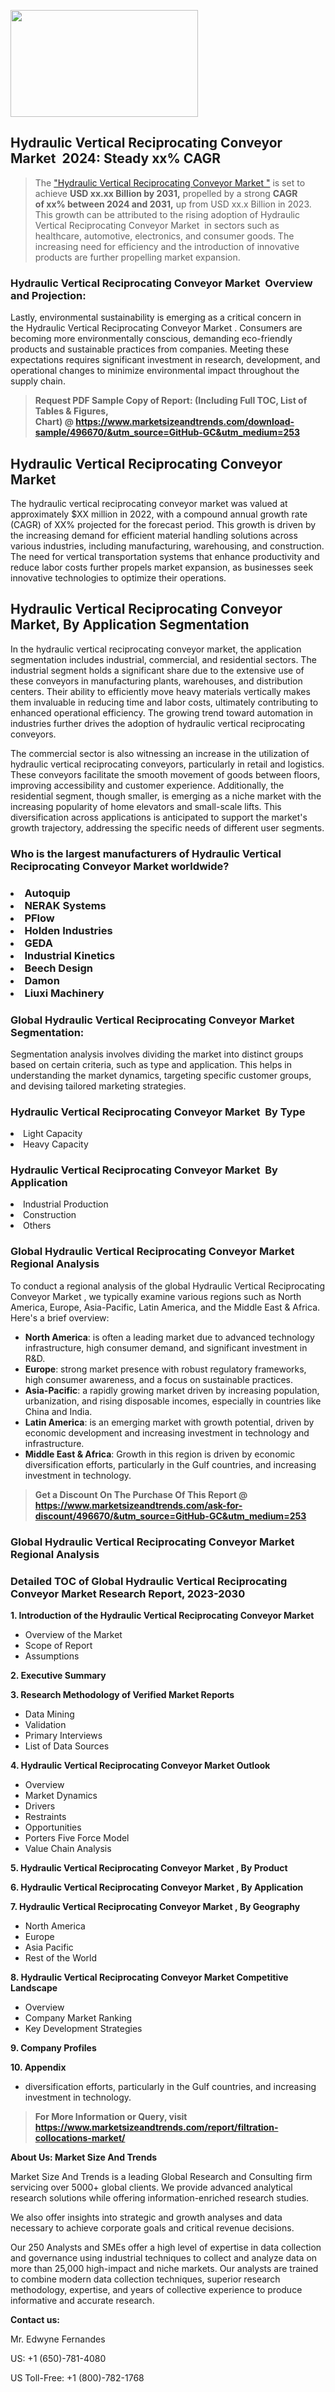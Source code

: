 <p><img class="alignnone size-medium wp-image-20088" src="https://ffe5etoiles.com/wp-content/uploads/2024/12/MST1-300x171.png" alt="" width="300" height="171" /></p><h2 id="ember46" class="ember-view reader-text-block__heading-2">Hydraulic Vertical Reciprocating Conveyor Market &nbsp;2024: Steady&nbsp;xx% CAGR</h2><blockquote id="ember47" class="ember-view reader-text-block__blockquote">The&nbsp;<a class="app-aware-link " href="https://www.marketsizeandtrends.com/download-sample/496670/&utm_source=GitHub-GC&utm_medium=253" target="_blank" data-test-app-aware-link="">"Hydraulic Vertical Reciprocating Conveyor Market "</a>&nbsp;is set to achieve&nbsp;<strong>USD&nbsp;xx.xx&nbsp;Billion by 2031,</strong>&nbsp;propelled by a strong&nbsp;<strong>CAGR of&nbsp;xx% between 2024 and 2031,</strong>&nbsp;up from USD xx.x Billion in 2023. This growth can be attributed to the rising adoption of&nbsp;Hydraulic Vertical Reciprocating Conveyor Market &nbsp;in sectors such as healthcare, automotive, electronics, and consumer goods. The increasing need for efficiency and the introduction of innovative products are further propelling market expansion.</blockquote><h3 id="ember48" class="ember-view reader-text-block__heading-3">Hydraulic Vertical Reciprocating Conveyor Market &nbsp;Overview and Projection:</h3><p id="ember49" class="ember-view reader-text-block__paragraph">Lastly, environmental sustainability is emerging as a critical concern in the&nbsp;Hydraulic Vertical Reciprocating Conveyor Market . Consumers are becoming more environmentally conscious, demanding eco-friendly products and sustainable practices from companies. Meeting these expectations requires significant investment in research, development, and operational changes to minimize environmental impact throughout the supply chain.</p><blockquote id="ember50" class="ember-view reader-text-block__blockquote"><strong>Request PDF Sample Copy of Report: (Including Full TOC, List of Tables &amp; Figures, Chart)&nbsp;@&nbsp;<strong><a href="https://www.marketsizeandtrends.com/download-sample/496670/&utm_source=GitHub-GC&utm_medium=253" target="_blank">https://www.marketsizeandtrends.com/download-sample/496670/&utm_source=GitHub-GC&utm_medium=253</a></strong></strong></blockquote><h3 class=""> <h2>Hydraulic Vertical Reciprocating Conveyor Market</h2><p>The hydraulic vertical reciprocating conveyor market was valued at approximately $XX million in 2022, with a compound annual growth rate (CAGR) of XX% projected for the forecast period. This growth is driven by the increasing demand for efficient material handling solutions across various industries, including manufacturing, warehousing, and construction. The need for vertical transportation systems that enhance productivity and reduce labor costs further propels market expansion, as businesses seek innovative technologies to optimize their operations.</p><h2>Hydraulic Vertical Reciprocating Conveyor Market, By Application Segmentation</h2><p>In the hydraulic vertical reciprocating conveyor market, the application segmentation includes industrial, commercial, and residential sectors. The industrial segment holds a significant share due to the extensive use of these conveyors in manufacturing plants, warehouses, and distribution centers. Their ability to efficiently move heavy materials vertically makes them invaluable in reducing time and labor costs, ultimately contributing to enhanced operational efficiency. The growing trend toward automation in industries further drives the adoption of hydraulic vertical reciprocating conveyors.</p><p>The commercial sector is also witnessing an increase in the utilization of hydraulic vertical reciprocating conveyors, particularly in retail and logistics. These conveyors facilitate the smooth movement of goods between floors, improving accessibility and customer experience. Additionally, the residential segment, though smaller, is emerging as a niche market with the increasing popularity of home elevators and small-scale lifts. This diversification across applications is anticipated to support the market's growth trajectory, addressing the specific needs of different user segments.</p></h3><h3 id="" class="">Who is the largest manufacturers of&nbsp;Hydraulic Vertical Reciprocating Conveyor Market worldwide?</h3><h3 class=""></Li><Li>Autoquip</Li><Li> NERAK Systems</Li><Li> PFlow</Li><Li> Holden Industries</Li><Li> GEDA</Li><Li> Industrial Kinetics</Li><Li> Beech Design</Li><Li> Damon</Li><Li> Liuxi Machinery</h3><h3 id="ember53" class="ember-view reader-text-block__heading-3">Global&nbsp;Hydraulic Vertical Reciprocating Conveyor Market Segmentation:</h3><p id="ember54" class="ember-view reader-text-block__paragraph">Segmentation analysis involves dividing the market into distinct groups based on certain criteria, such as type and application. This helps in understanding the market dynamics, targeting specific customer groups, and devising tailored marketing strategies.</p><h3 id="" class="">Hydraulic Vertical Reciprocating Conveyor Market &nbsp;By Type</h3><p></Li><Li>Light Capacity</Li><Li> Heavy Capacity</p><h3 id="" class="">Hydraulic Vertical Reciprocating Conveyor Market &nbsp;By Application</h3><p class=""></Li><Li>Industrial Production</Li><Li> Construction</Li><Li> Others</p><h3 id="ember62" class="ember-view reader-text-block__heading-3">Global Hydraulic Vertical Reciprocating Conveyor Market Regional Analysis</h3><p id="ember63" class="ember-view reader-text-block__paragraph">To conduct a regional analysis of the global Hydraulic Vertical Reciprocating Conveyor Market , we typically examine various regions such as North America, Europe, Asia-Pacific, Latin America, and the Middle East &amp; Africa. Here's a brief overview:</p><ul><li><strong>North America</strong>: is often a leading market due to advanced technology infrastructure, high consumer demand, and significant investment in R&amp;D.</li><li><strong>Europe</strong>: strong market presence with robust regulatory frameworks, high consumer awareness, and a focus on sustainable practices.</li><li><strong>Asia-Pacific</strong>: a rapidly growing market driven by increasing population, urbanization, and rising disposable incomes, especially in countries like China and India.</li><li><strong>Latin America</strong>: is an emerging market with growth potential, driven by economic development and increasing investment in technology and infrastructure.</li><li><strong>Middle East &amp; Africa</strong>: Growth in this region is driven by economic diversification efforts, particularly in the Gulf countries, and increasing investment in technology.</li></ul><blockquote id="ember61" class="ember-view reader-text-block__blockquote"><strong>Get a Discount On The Purchase Of This Report @ <strong><a href="https://html-cleaner.com/" target="">https://www.marketsizeandtrends.com/ask-for-discount/496670/&utm_source=GitHub-GC&utm_medium=253</a></strong></strong></blockquote><h3 id="ember62" class="ember-view reader-text-block__heading-3">Global Hydraulic Vertical Reciprocating Conveyor Market Regional Analysis</h3><h3 id="" class="">Detailed TOC of Global Hydraulic Vertical Reciprocating Conveyor Market Research Report, 2023-2030</h3><p id="" class=""><strong>1. Introduction of the Hydraulic Vertical Reciprocating Conveyor Market </strong></p><ul><li>Overview of the Market</li><li>Scope of Report</li><li>Assumptions</li></ul><p id="" class=""><strong>2. Executive Summary</strong></p><p id="" class=""><strong>3. Research Methodology of Verified Market Reports</strong></p><ul><li>Data Mining</li><li>Validation</li><li>Primary Interviews</li><li>List of Data Sources</li></ul><p id="" class=""><strong>4. Hydraulic Vertical Reciprocating Conveyor Market Outlook</strong></p><ul><li>Overview</li><li>Market Dynamics</li><li>Drivers</li><li>Restraints</li><li>Opportunities</li><li>Porters Five Force Model</li><li>Value Chain Analysis</li></ul><p id="" class=""><strong>5. Hydraulic Vertical Reciprocating Conveyor Market , By Product</strong></p><p id="" class=""><strong>6. Hydraulic Vertical Reciprocating Conveyor Market , By Application</strong></p><p id="" class=""><strong>7. Hydraulic Vertical Reciprocating Conveyor Market , By Geography</strong></p><ul><li>North America</li><li>Europe</li><li>Asia Pacific</li><li>Rest of the World</li></ul><p id="" class=""><strong>8. Hydraulic Vertical Reciprocating Conveyor Market Competitive Landscape</strong></p><ul><li>Overview</li><li>Company Market Ranking</li><li>Key Development Strategies</li></ul><p id="" class=""><strong>9. Company Profiles</strong></p><p id="" class=""><strong>10. Appendix</strong></p><ul><li>diversification efforts, particularly in the Gulf countries, and increasing investment in technology.</li></ul><blockquote id="ember65" class="ember-view reader-text-block__blockquote"><strong>For More Information or Query, visit <strong><strong><a href="https://html-cleaner.com/" target="">https://www.marketsizeandtrends.com/report/filtration-collocations-market/</a></strong></strong></strong></blockquote><p id="" class=""><strong>About Us: Market Size And Trends</strong></p><p id="" class="">Market Size And Trends is a leading Global Research and Consulting firm servicing over 5000+ global clients. We provide advanced analytical research solutions while offering information-enriched research studies.</p><p id="" class="">We also offer insights into strategic and growth analyses and data necessary to achieve corporate goals and critical revenue decisions.</p><p id="" class="">Our 250 Analysts and SMEs offer a high level of expertise in data collection and governance using industrial techniques to collect and analyze data on more than 25,000 high-impact and niche markets. Our analysts are trained to combine modern data collection techniques, superior research methodology, expertise, and years of collective experience to produce informative and accurate research.</p><p id="" class=""><strong>Contact us:</strong></p><p id="" class="">Mr. Edwyne Fernandes</p><p id="" class="">US: +1 (650)-781-4080</p><p id="" class="">US Toll-Free: +1 (800)-782-1768</p>
